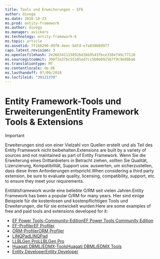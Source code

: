 ```yaml
---
title: Tools und Erweiterungen – EF6
author: divega
ms.date: 2016-10-23
ms.prod: entity-framework
ms.author: divega
ms.manager: avickers
ms.technology: entity-framework-6
ms.topic: article
ms.assetid: 7f166290-d9f0-4eec-b4fd-e7a83068d977
caps.latest.revision: 3
ms.openlocfilehash: 2e2683411156926d3bb9543fbce338e749c77110
ms.sourcegitcommit: 390f3a37bc55105ed7cc5b0e0925b7f9c9e80ba6
ms.translationtype: MT
ms.contentlocale: de-DE
ms.lasthandoff: 07/09/2018
ms.locfileid: "39121378"
---
```

# <a name="entity-framework-tools--extensions"></a><span data-ttu-id="ea3bc-102">Entity Framework-Tools und Erweiterungen</span><span class="sxs-lookup"><span data-stu-id="ea3bc-102">Entity Framework Tools & Extensions</span></span>
> [!IMPORTANT]  
> <span data-ttu-id="ea3bc-103">Erweiterungen sind von einer Vielzahl von Quellen erstellt und als Teil des Entity Framework nicht beibehalten.</span><span class="sxs-lookup"><span data-stu-id="ea3bc-103">Extensions are built by a variety of sources and not maintained as part of Entity Framework.</span></span> <span data-ttu-id="ea3bc-104">Wenn Sie die Erweiterung eines Drittanbieters in Betracht ziehen, sollten Sie Qualität, Lizenzierung, Kompatibilität, Support usw. auswerten, um sicherzustellen, dass diese Ihren Anforderungen entspricht.</span><span class="sxs-lookup"><span data-stu-id="ea3bc-104">When considering a third party extension, be sure to evaluate quality, licensing, compatibility, support, etc. to ensure they meet your requirements.</span></span>

<span data-ttu-id="ea3bc-105">Entitätsframework wurde eine beliebte O/RM seit vielen Jahren.</span><span class="sxs-lookup"><span data-stu-id="ea3bc-105">Entity Framework has been a popular O/RM for many years.</span></span> <span data-ttu-id="ea3bc-106">Hier sind einige Beispiele für die kostenlosen und kostenpflichtigen Tools und Erweiterungen, die für sie entwickelt wurden:</span><span class="sxs-lookup"><span data-stu-id="ea3bc-106">Here are some examples of free and paid tools and extensions developed for it:</span></span>    

- [<span data-ttu-id="ea3bc-107">EF Power Tools-Community-Edition</span><span class="sxs-lookup"><span data-stu-id="ea3bc-107">EF Power Tools Community Edition</span></span>](https://marketplace.visualstudio.com/items?itemName=ErikEJ.EntityFramework6PowerToolsCommunityEdition)
- [<span data-ttu-id="ea3bc-108">EF-Profiler</span><span class="sxs-lookup"><span data-stu-id="ea3bc-108">EF Profiler</span></span>](https://efprof.com)  
- [<span data-ttu-id="ea3bc-109">ORM-Profiler</span><span class="sxs-lookup"><span data-stu-id="ea3bc-109">ORM Profiler</span></span>](https://www.ormprofiler.com)  
- [<span data-ttu-id="ea3bc-110">LINQPad</span><span class="sxs-lookup"><span data-stu-id="ea3bc-110">LINQPad</span></span>](https://www.linqpad.net)  
- [<span data-ttu-id="ea3bc-111">LLBLGen Pro</span><span class="sxs-lookup"><span data-stu-id="ea3bc-111">LLBLGen Pro</span></span>](https://www.llblgen.com)  
- [<span data-ttu-id="ea3bc-112">Huagati DBML/EDMX-Tools</span><span class="sxs-lookup"><span data-stu-id="ea3bc-112">Huagati DBML/EDMX Tools</span></span>](https://www.huagati.com/dbmltools)  
- [<span data-ttu-id="ea3bc-113">Entity Developer</span><span class="sxs-lookup"><span data-stu-id="ea3bc-113">Entity Developer</span></span>](https://www.devart.com/entitydeveloper)  
